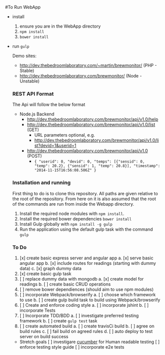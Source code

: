 #To Run WebApp

- install
    1. ensure you are in the WebApp directory
    2. `npm install`
    3. `bower install`
- run
    `gulp`


    Demo sites:

    * http://dev.thebedroomlaboratory.com/~martin/brewmonitor/ (PHP - Stable)
    * http://dev.thebedroomlaboratory.com/brewmonitor/ (Node - Unstable)


    ### REST API Format
    The Api will follow the below format

    * Node.js Backend
      * http://dev.thebedroomlaboratory.com/brewmonitor/api/v1.0/help
      * http://dev.thebedroomlaboratory.com/brewmonitor/api/v1.0/list (GET)
        * URL parameters optional, e.g.
        * http://dev.thebedroomlaboratory.com/brewmonitor/api/v1.0/list?devid=1&userid=1
      * http://dev.thebedroomlaboratory.com/brewmonitor/api/v1.0 (POST)
        * `{ "userid": 0, "devid": 0, "temps": [{"sensid": 0, "temp": 20.2}, {"sensid": 1, "temp": 20.8}], "timestamp": "2014-11-15T16:56:08.506Z" }`

    ### Installation and running

    First thing to do is to clone this repository. All paths are given relative to the root of the repository. From here on it is also assumed that the root of the commands are run from inside the Webapp directory.
    1. Install the required node modules with `npm install`.
    2. Install the required bower dependencies `bower install`
    3. Install Gulp globally with `npm install -g gulp`
    4. Run the application using the default gulp task with the command `gulp`

    ### To Do
    1. [x] create basic express server and angular app
        a. [x] serve basic angular app
        b. [x] include routes for readings (starting with dummy data)
        c. [x] graph dummy data
    2. [x] create basic gulp task
    3. [ ] replace dummy data with mongodb
        a. [x] create model for readings
        b. [ ] create basic CRUD operations
    4. [ ] remove bower dependiences (should aim to use npm modules)
    5. [ ] incorporate Webpack/browserify
        a. [ ] choose which framework to use
        b. [ ] create gulp build task to build using Webpack/browserify
    6. [ ] Create and enforce coding style
        a. [ ] incorporate jshint
        b. [ ] incorporate Tests
    7. [ ] Incorporate TDD/BDD
        a. [ ] investigate preferred testing framework
        b. [ ] create `gulp test` task
    8. [ ] create automated build
        a. [ ] create travisCi build
        b. [ ] agree on build rules
        c. [ ] fail build on agreed rules
        d. [ ] auto deploy to test server on build success
    - Stretch goals
        [ ] investigare [cucumber](https://cukes.info/) for Human readable testing
        [ ] enforce testing style guide
        [ ] incorporate e2e tests